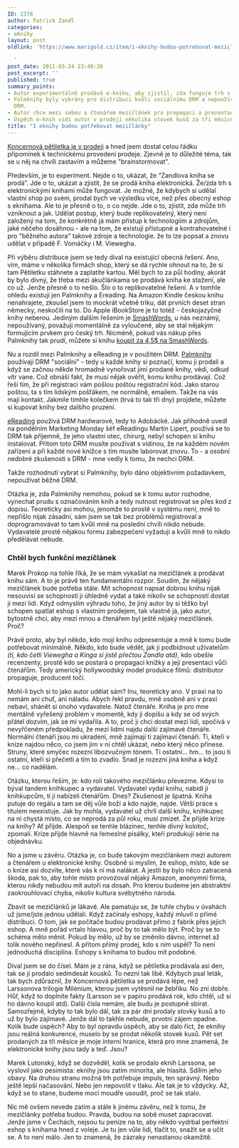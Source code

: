 ```yaml
---
ID: 2376
author: Patrick Zandl
categories:
- eKnihy
layout: post
oldlink: 'https://www.marigold.cz/item/i-eknihy-budou-potrebovat-meziclanky

  '
post_date: 2011-03-24 23:40:26
post_excerpt: ''
published: true
summary_points:
- Autor experimentálně prodává e-knihu, aby zjistil, zda funguje trh s e-knihami.
- Palmknihy byly vybrány pro distribuci kvůli sociálnímu DRM a nepoužívání běžného
  DRM.
- Autor chce mezi sebou a čtenářem mezičlánek pro propagaci a prezentaci knihy.
- Úspěch e-knih vidí autor v prodeji několika stovek kusů za tři měsíce.
title: "I eknihy budou potřebovat mezičlánky"
---
```


<p>
<a href="http://www.palmknihy.cz/web/kniha/koncernova-petiletka">Koncernová pětiletka je v prodeji</a> a hned jsem dostal celou řádku připomínek k technickému provedení prodeje. Zjevně je to důležité téma, tak se u něj na chvíli zastavím a můžeme "brainstormovat". </p>


<p>Především, je to experiment. Nejde o to, ukázat, že “Zandlova kniha se prodá”. Jde o to, ukázat a zjistit, že se prodá kniha elektronická. Že/zda trh s elektronickými knihami může fungovat. Je možné, že kdybych si udělal vlastní shop po svém, prodal bych ve výsledku více, než přes obecný eshop s eknihama. Ale to je přesně o to, o co nejde. Jde o to, zjistit, zda může trh vzniknout a jak. Udělat postup, který bude replikovatelný, který není založený na tom, že konkrétně já mám přístup k technologiím a zdrojům, jaké něčeho dosáhnou - ale na tom, že existují přístupné a kontrahovatelné i pro "běžného autora" takové zdroje a technologie. že to lze popsat a znovu udělat v případě F. Vomáčky i M. Viewegha. </p>
<p>Při výběru distribuce jsem se tedy díval na existující obecná řešení. Ano, vím, máme v několika firmách shop, který se dá rychle ohnout na to, že si tam Pětiletku stáhnete a zaplatíte kartou. Měl bych to za půl hodiny, akorát by bylo divný, že třeba mezi akučlánkama se prodává kniha ke stažení, ale co už. Jenže přesně o to nešlo. Šlo o to replikovatelné řešení. A v tomhle ohledu existují jen Palmknihy a Ereading. Na Amazon Kindle českou knihu nenahrajete, zkoušel jsem to mockrát včetně triku, dát prvních deset stran německy, neskočili na to. Do Apple iBookStore je to totéž - českojazyčné knihy neberou. Jediným dalším řešením je <a href="http://www.smashwords.com">SmashWords</a>, u nás neznámý, nepoužívaný, považuji momentálně za vyloučené, aby se stal nějakým formujícím prvkem pro český trh. Nicméně, pokud vás nákup přes Palmknihy tak prudí, můžete si knihu <a href="http://www.smashwords.com/books/view/49134">koupit za 4,5$ na SmashWords</a>.</p>
<p>Nu a rozdíl mezi Palmknihy a eReading je v použitém DRM. <a href="http://www.palmknihy.cz">Palmknihy</a> používají DRM "sociální" - tedy u každé knihy si poznačí, komu ji prodali a když se začnou někde hromadně vynořovat jimi prodané knihy, vědí, odkud vítr vane. Což obnáší fakt, že musí nějak ověřit, komu knihu prodávají. Což řeší tím, že při registraci vám pošlou poštou registrační kód. Jako starou poštou, ta s tím lidským pošťákem, ne normálně, emailem. Takže na vás mají kontakt. Jakmile tímhle kolečkem (trvá to tak tři dny) projdete, můžete si kupovat knihy bez dalšího pruzení. </p>
<p><a href="http://www.ereading.cz">eReading</a> používá DRM hardwarové, tedy to Adobácké. Jak příhodně uvedl na pondělním Marketing Monday šéf eReadingu Martin Lipert, používá se to DRM tak příjemně, že jeho vlastní otec, chirurg, nebyl schopen si knihu instalovat. Přitom toto DRM musíte používat s vidinou, že na každém novém zařízení a při každé nové knížce s tím musíte laborovat znovu. To - a osobní nedobré zkušenosti s DRM - mne vedly k tomu, že nechci DRM. </p>
<p>Takže rozhodnutí vybrat si Palmknihy, bylo dáno objektivním požadavkem, nepoužívat běžné DRM. </p>
<p>Otázka je, zda Palmknihy nemohou, pokud se k tomu autor rozhodne, vynechat prudu s označováním knih a tedy nutnost registrovat se přes kod z dopisu. Teoreticky asi mohou, jenomže to prostě v systému není, mně to nepřišlo nijak zásadní, sám jsem se tak bez problémů registroval a doprogramovávat to tam kvůli mně na poslední chvíli nikdo nebude. Vydavatelé prostě nějakou formu zabezpečení vyžadují a kvůli mně to nikdo předělávat nebude. </p>
<h3>Chtěl bych funkční mezičlánek</h3><p>Marek Prokop na tohle říká, že se mám vykašlat na mezičlánek a prodávat knihu sám. A to je právě ten fundamentální rozpor. Soudím, že nějaký mezičlánek bude potřeba stále. Mít schopnost napsat dobrou knihu nijak nesouvisí se schopností ji úhledně vydat a také nikoliv se schopností dostat ji mezi lidi. Když odmyslím výhradu toho, že jiný autor by si těžko byl schopen spatlat eshop s vlastním prodejem, tak vlastně já, jako autor, bytostně chci, aby mezi mnou a čtenářem byl ještě nějaký mezičlánek. Proč?</p>
<p>Právě proto, aby byl někdo, kdo moji knihu odpresentuje a mně k tomu bude potřebovat minimálně. Někdo, kdo bude vědět, jak ji podbídnout uživatelům </span><em>(ti, kdo četli Viewegha a Kinga si jistě přečtou Zandla atd)</em></span>, kdo obešle recenzenty, prostě kdo se postará o propagaci knížky a její presentaci vůči čtenářům. Tedy americký hollywoodský model produkce filmů: distributor propaguje, producent točí. </p>
<p>Mohl-li bych si to jako autor udělat sám? Inu, teoreticky ano. V praxi na to nemám ani chuť, ani náladu. Abych řekl pravdu, mně osobně ani v praxi nebaví, shánět si onoho vydavatele. Natož čtenáře. Kniha je pro mne mentálně vyřešený problém v momentě, kdy ji dopíšu a kdy se od svých přátel dozvím, jak se mi vydařila. A to, proč ji chci dostat mezi lidi, spočívá v nevyřčeném předpokladu, že mezi lidmi najdu další zajímavé čtenáře. Normální čtenáři jsou mi ukradení, mně zajímají ti zajímaví čtenáři. Ti, kteří v knize najdou něco, co jsem jim v ní chtěl ukázat, nebo který něco přinese. Struny, které smyčec rozezní libozvučným tónem. Ti ostatní... hm... to jsou ti ostatní, kteří si přečetli a tím to zvadlo. Snad je rozezní jiná kniha a když ne... co nadělám. </p>
<p>Otázku, kterou řeším, je: kdo roli takového mezičlánku převezme. Kdysi to býval tandem knihkupec a vydavatel. Vydavatel vydal knihu, nabídl ji knihkupcům, ti ji nabízeli čtenářům. Dnes? Zkušenost je špatná. Kniha putuje do regálu a tam se děj vůle boží a kdo najde, najde. Větší práce s titulem neexistuje. Jak by mohla, vydavatel už chrlí další knihu, knihkupec na ni chystá místo, co se neprodá za půl roku, musí zmizet. Že přijde krize na knihy? Ať přijde. Alespoň se tenhle blázinec, tenhle divný kolotoč, zpomalí. Krize přijde hlavně na řemeslné pisálky, kteří produkují série na objednávku.</p>
<p>No a jsme u závěru. Otázka je, co bude takovým mezičlánkem mezi autorem a čtenářem u elektronické knihy. Osobně si myslím, že eshop, místo, kde se o knize asi dozvíte, které vás k ní má nalákat. A jestli by bylo něco zatracená škoda, pak to, aby tohle místo provozoval nějaký Amazon, anonymní firma, kterou nikdy nebudou mít autoři na dosah. Pro kterou budeme jen abstraktní zaokrouhlovací chyba, nikoliv kultura svébytného národa. </p>
<p>Zbavit se mezičlánků je lákavé. Ale pamatuju se, že tuhle chybu v úvahách už jsme/jste jednou udělali. Když začínaly eshopy, každý mluvil o přímé distribuci. O tom, jak se počítače budou prodávat přímo z fabrik přes jejich eshop. A mně pořád vrtalo hlavou, proč by to tak mělo být. Proč by se to schéma mělo měnit. Pokud by mělo, už by se změnilo dávno, internet až tolik nového nepřinesl. A přitom přímý prodej, kdo s ním uspěl? To není jednoduchá disciplína. Eshopy s knihama to budou mít podobné. </p>
<p>Díval jsem se do čísel. Mám je z rána, když se pětiletka prodávala asi den, tak se jí prodalo sedmdesát kousků. To nezní tak libě. Kdybych psal leták, tak bych zdůraznil, že Koncernová pětiletka se prodává lépe, než Larssonova trilogie Milénium, kterou jsem vytěsnil ne žebříku. No zní dobře. Hůř, když to doplníte fakty (Larsson se v papíru prodává rok, kdo chtěl, už si ho dávno koupil atd). Další čísla nemám, ale budu je postupně sbírat. Samozřejmě, kdyby to tak bylo dál, tak za pár dní prodaly stovky kusů a to už by bylo zajímavé. Jenže dál to takhle nebude, prvotní zájem opadne. Kolik bude úspěch? Aby to byl opravdu úspěch, aby se dalo říct, že eknihy jsou reálná konkurence, muselo by se prodat několik stovek kusů. Pět set prodaných za tři měsíce je moje interní hranice, která pro mne znamená, že elektronické knihy jsou tady a teď. Jsou? </p>
<p>Marek Lutonský, když se dozvěděl, kolik se prodalo eknih Larssona, se vyslovil jako pesimista: eknihy jsou zatím minorita, ale hlasitá. Sdílím jeho obavy. Na druhou stranu možná trh potřebuje impuls, ten správný. Nebo ještě lepší načasování. Nebo jen nepovolit v tlaku. Ale tak je to vždycky. Až, když se to stane, budeme moci moudře usoudit, proč se tak stalo. </p>
<p>Nic mě ovšem nevede zatím a stále k jinému závěru, než k tomu, že mezičlánky potřeba budou. Pravda, budou na sobě muset zapracovat. Jenže jsme v Čechách, nejsou tu peníze na to, aby někdo vydrbal perfektní eshop s knihama hned z voleje. Je tu jen vůle lidí, tlačit to, snažit se a učit se. A to není málo. Jen to znamená, že zázraky nenastanou okamžitě. </p>